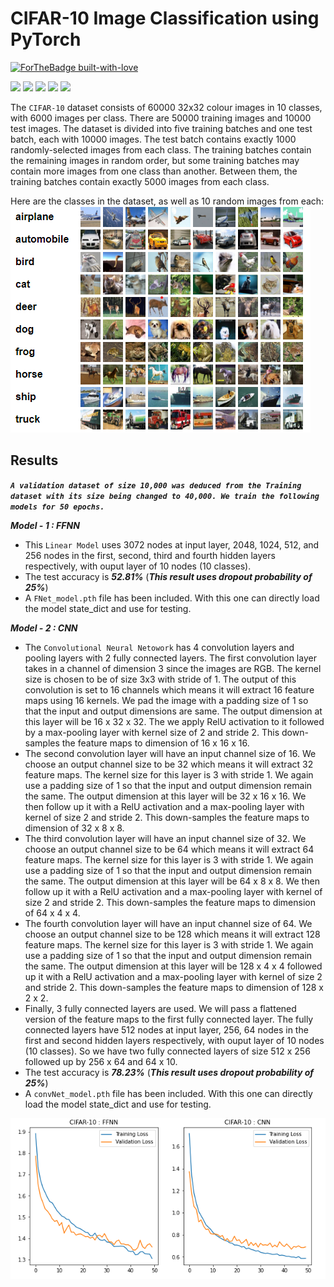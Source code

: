 # CIFAR-10 Image Classification using PyTorch
[![ForTheBadge built-with-love](http://ForTheBadge.com/images/badges/built-with-love.svg)](https://github.com/NvsYashwanth)

![](https://badgen.net/badge/Code/Python/blue?icon=https://simpleicons.org/icons/python.svg&labelColor=cyan&label)        ![](https://badgen.net/badge/Library/Pytorch/blue?icon=https://simpleicons.org/icons/pytorch.svg&labelColor=cyan&label)       ![](https://badgen.net/badge/Tools/pandas/blue?icon=https://simpleicons.org/icons/pandas.svg&labelColor=cyan&label)       ![](https://badgen.net/badge/Tools/numpy/blue?icon=https://upload.wikimedia.org/wikipedia/commons/1/1a/NumPy_logo.svg&labelColor=cyan&label)        ![](https://badgen.net/badge/Tools/matplotlib/blue?icon=https://upload.wikimedia.org/wikipedia/en/5/56/Matplotlib_logo.svg&labelColor=cyan&label)

The `CIFAR-10` dataset consists of 60000 32x32 colour images in 10 classes, with 6000 images per class. There are 50000 training images and 10000 test images.
The dataset is divided into five training batches and one test batch, each with 10000 images. The test batch contains exactly 1000 randomly-selected images from each class. The training batches contain the remaining images in random order, but some training batches may contain more images from one class than another. Between them, the training batches contain exactly 5000 images from each class.

Here are the classes in the dataset, as well as 10 random images from each:
![](https://github.com/NvsYashwanth/CIFAR-10-Image-Classification/blob/master/Images/cifar10.png)

## Results
***`A validation dataset of size 10,000 was deduced from the Training dataset with its size being changed to 40,000. We train the following models for 50 epochs.`***

***Model - 1 : FFNN***
* This `Linear Model` uses 3072 nodes at input layer, 2048, 1024, 512, and 256 nodes in the first, second, third and fourth hidden layers respectively, with ouput layer of 10 nodes (10 classes).
* The test accuracy is ***52.81%*** (***This result uses dropout probability of 25%***)
* A  `FNet_model.pth` file has been included. With this one can directly load the model state_dict and use for testing.

***Model - 2 : CNN***
* The `Convolutional Neural Netowork` has 4 convolution layers and pooling layers with 2 fully connected layers. The first convolution layer takes in a channel of dimension 3 since the images are RGB. The kernel size is chosen to be of size 3x3 with stride of 1. The output of this convolution is set to 16 channels which means it will extract 16 feature maps using 16 kernels. We pad the image with a padding size of 1 so that the input and output dimensions are same. The output dimension at this layer will be 16 x 32 x 32. The we apply RelU activation to it followed by a max-pooling layer with kernel size of 2 and stride 2. This down-samples the feature maps to dimension of 16 x 16 x 16.
* The second convolution layer will have an input channel size of 16. We choose an output channel size to be 32 which means it will extract 32 feature maps. The kernel size for this layer is 3 with stride 1. We again use a padding size of 1 so that the input and output dimension remain the same. The output dimension at this layer will be 32 x 16 x 16. We then follow up it with a RelU activation and a max-pooling layer with kernel of size 2 and stride 2. This down-samples the feature maps to dimension of 32 x 8 x 8.
* The third convolution layer will have an input channel size of 32. We choose an output channel size to be 64 which means it will extract 64 feature maps. The kernel size for this layer is 3 with stride 1. We again use a padding size of 1 so that the input and output dimension remain the same. The output dimension at this layer will be 64 x 8 x 8. We then follow up it with a RelU activation and a max-pooling layer with kernel of size 2 and stride 2. This down-samples the feature maps to dimension of 64 x 4 x 4.
* The fourth convolution layer will have an input channel size of 64. We choose an output channel size to be 128 which means it will extract 128 feature maps. The kernel size for this layer is 3 with stride 1. We again use a padding size of 1 so that the input and output dimension remain the same. The output dimension at this layer will be 128 x 4 x 4 followed up it with a RelU activation and a max-pooling layer with kernel of size 2 and stride 2. This down-samples the feature maps to dimension of 128 x 2 x 2.
* Finally, 3 fully connected layers are used. We will pass a flattened version of the feature maps to the first fully connected layer. The fully connected layers have 512 nodes at input layer, 256, 64 nodes in the first and second hidden layers respectively, with ouput layer of 10 nodes (10 classes). So we have two fully connected layers of size 512 x 256 followed up by 256 x 64 and 64 x 10.
* The test accuracy is ***78.23%*** (***This result uses dropout probability of 25%***)
* A `convNet_model.pth` file has been included. With this one can directly load the model state_dict and use for testing.

<p align='center'>
  <img src='https://github.com/NvsYashwanth/CIFAR-10-Image-Classification/blob/master/Images/cifar%20loss%20curve.png'>
</p>
